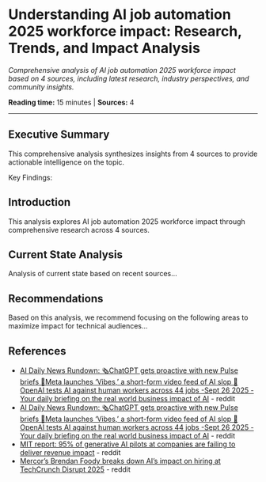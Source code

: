 # Understanding AI job automation 2025 workforce impact: Research, Trends, and Impact Analysis

*Comprehensive analysis of AI job automation 2025 workforce impact based on 4 sources, including latest research, industry perspectives, and community insights.*

**Reading time:** 15 minutes | **Sources:** 4

---

## Executive Summary

This comprehensive analysis synthesizes insights from 4 sources to provide actionable intelligence on the topic.

Key Findings:


## Introduction

This analysis explores AI job automation 2025 workforce impact through comprehensive research across 4 sources.

## Current State Analysis

Analysis of current state based on recent sources...

## Recommendations

Based on this analysis, we recommend focusing on the following areas to maximize impact for technical audiences...

## References

- [AI Daily News Rundown: 🗞️ChatGPT gets proactive with new Pulse briefs 🤖Meta launches ‘Vibes,’ a short-form video feed of AI slop 💼OpenAI tests AI against human workers across 44 jobs -Sept 26 2025 - Your daily briefing on the real world business impact of AI](https://reddit.com/r/learnmachinelearning/comments/1nrcgo7/ai_daily_news_rundown_chatgpt_gets_proactive_with/) - reddit
- [AI Daily News Rundown: 🗞️ChatGPT gets proactive with new Pulse briefs 🤖Meta launches ‘Vibes,’ a short-form video feed of AI slop 💼OpenAI tests AI against human workers across 44 jobs -Sept 26 2025 - Your daily briefing on the real world business impact of AI](https://reddit.com/r/u_enoumen/comments/1nrc3pu/ai_daily_news_rundown_chatgpt_gets_proactive_with/) - reddit
- [MIT report: 95% of generative AI pilots at companies are failing to deliver revenue impact](https://reddit.com/r/wallstreetbets/comments/1muwlbs/mit_report_95_of_generative_ai_pilots_at/) - reddit
- [Mercor’s Brendan Foody breaks down AI’s impact on hiring at TechCrunch Disrupt 2025](https://reddit.com/r/SiliconValleyBayArea/comments/1np4jap/mercors_brendan_foody_breaks_down_ais_impact_on/) - reddit
